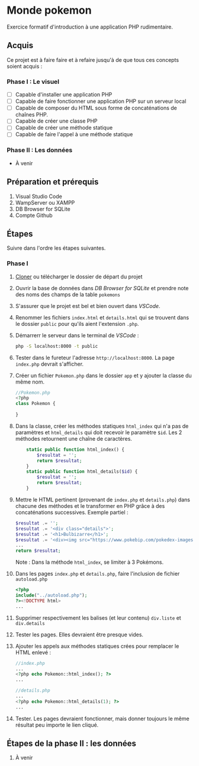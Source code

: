 # Monde pokemon
Exercice formatif d'introduction à une application PHP rudimentaire.

## Acquis
Ce projet est à faire faire et à refaire jusqu'à de que tous ces concepts soient acquis :

### Phase I : Le visuel
- [ ] Capable d'installer une application PHP
- [ ] Capable de faire fonctionner une application PHP sur un serveur local
- [ ] Capable de composer du HTML sous forme de concaténations de chaînes PHP.
- [ ] Capable de créer une classe PHP
- [ ] Capable de créer une méthode statique
- [ ] Capable de faire l'appel à une méthode statique

### Phase II : Les données
- À venir

## Préparation et prérequis
1. Visual Studio Code
1. WampServer ou XAMPP
1. DB Browser for SQLite
1. Compte Github

## Étapes
Suivre dans l'ordre les étapes suivantes.

### Phase I
1. [Cloner](https://github.com/web3cstj) ou télécharger le dossier de départ du projet
1. Ouvrir la base de données dans _DB Browser for SQLite_ et prendre note des noms des champs de la table `pokemons`
1. S'assurer que le projet est bel et bien ouvert dans _VSCode_.
1. Renommer les fichiers `index.html` et `details.html` qui se trouvent dans le dossier `public` pour qu'ils aient l'extension `.php`.
1. Démarrerr le serveur dans le terminal de _VSCode_ : 
	```bash 
	php -S localhost:8000 -t public
	```
1. Tester dans le fureteur l'adresse `http://localhost:8000`. La page `index.php` devrait s'afficher.
1. Créer un fichier `Pokemon.php` dans le dossier `app` et y ajouter la classe du même nom.
	```php
	//Pokemon.php
	<?php
	class Pokemon {
		
	}
	```

1. Dans la classe, créer les méthodes statiques `html_index` qui n'a pas de paramètres et `html_details` qui doit recevoir le paramètre `$id`. Les 2 méthodes retournent une chaîne de caractères.
	```php
		static public function html_index() {
			$resultat = '';
			return $resultat;
		}
		static public function html_details($id) {
			$resultat = '';
			return $resultat;
		}
	```
1. Mettre le HTML pertinent (provenant de `index.php` et `details.php`) dans chacune des méthodes et le transformer en PHP grâce à des concaténations successives. Exemple partiel :
	```php
	$resultat .= '';
	$resultat .= '<div class="details">';
	$resultat .= '<h1>Bulbizarre</h1>';
	$resultat .= '<div><img src="https://www.pokebip.com/pokedex-images/artworks/1.png" alt="Bulbizarre"></div>';
	...
	return $resultat;
	```
	Note : Dans la méthode `html_index`, se limiter à 3 Pokémons.
1. Dans les pages `index.php` et `details.php`, faire l'inclusion de fichier `autoload.php`
	```php
	<?php
	include("../autoload.php");
	?><!DOCTYPE html>
	...
	```
1. Supprimer respectivement les balises (et leur contenu) `div.liste` et `div.details`
1. Tester les pages. Elles devraient être presque vides.
1. Ajouter les appels aux méthodes statiques crées pour remplacer le HTML enlevé :
	```php
	//index.php
	...
	<?php echo Pokemon::html_index(); ?>
	...
	```
	```php
	//details.php
	...
	<?php echo Pokemon::html_details(1); ?>
	...
	```
1. Tester. Les pages devraient fonctionner, mais donner toujours le même résultat peu importe le lien cliqué.

## Étapes de la phase II : les données

1. À venir
